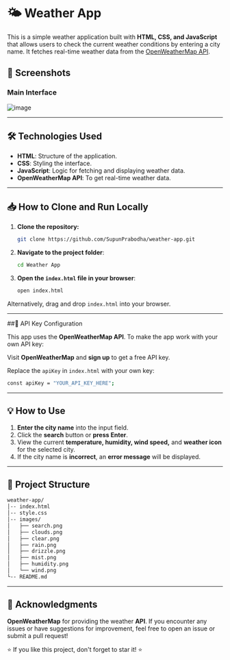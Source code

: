 # 🌤️ Weather App
 
This is a simple weather application built with **HTML, CSS, and JavaScript** that allows users to check the current weather conditions by entering a city name. It fetches real-time weather data from the [OpenWeatherMap API](https://openweathermap.org/api).
 
## 📸 Screenshots

### **Main Interface**

![image](https://github.com/user-attachments/assets/cf1a2a17-826d-4d6e-9a5d-ed2ab276fc0d)

---

## 🛠️ Technologies Used

- **HTML**: Structure of the application.
- **CSS**: Styling the interface.
- **JavaScript**: Logic for fetching and displaying weather data.
- **OpenWeatherMap API**: To get real-time weather data.

---

## 📥 How to Clone and Run Locally

1. **Clone the repository:**

   ```bash
   git clone https://github.com/SupunPrabodha/weather-app.git
   ```

2. **Navigate to the project folder**:

   ```bash
   cd Weather App
   ```   
3. **Open the `index.html` file in your browser**:

   ```bash
   open index.html

Alternatively, drag and drop `index.html` into your browser.

---

##🔑 API Key Configuration

This app uses the **OpenWeatherMap API**. To make the app work with your own API key:

Visit **OpenWeatherMap** and **sign up** to get a free API key.

Replace the `apiKey` in `index.html` with your own key:
```bash
const apiKey = "YOUR_API_KEY_HERE";
```

---

## 💡 How to Use
1. **Enter the city name** into the input field.
2. Click the **search** button or **press Enter**.
3. View the current **temperature, humidity, wind speed,** and **weather icon** for the selected city.
4. If the city name is **incorrect**, an **error message** will be displayed.

---

## 📂 **Project Structure**
```bash
weather-app/
│-- index.html
│-- style.css
│-- images/
│   ├── search.png
│   ├── clouds.png
│   ├── clear.png
│   ├── rain.png
│   ├── drizzle.png
│   ├── mist.png
│   ├── humidity.png
│   └── wind.png
└-- README.md
```

---

## 🙌 Acknowledgments

**OpenWeatherMap** for providing the weather **API**.
If you encounter any issues or have suggestions for improvement, feel free to open an issue or submit a pull request!

⭐ If you like this project, don't forget to star it! ⭐
